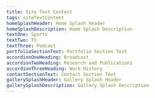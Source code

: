 ```yaml
---
title: Site Text Content
tags: siteTextContent
homeSplashHeader: Home Splash Header
homeSplashDescription: Home Splash Description
textOne: Sports
textTwo: TV
textThree: Podcast
portfolioSectionText: Portfolio Section Text
accordionOneHeading: Broadcast
accordionTwoHeading: Research and Publications
accordionThreeHeading: Work History
contactSectionText: Contact Section Text
gallerySplashHeader: Gallery Splash Header
gallerySplashDescription: Gallery Splash Description
---
```

